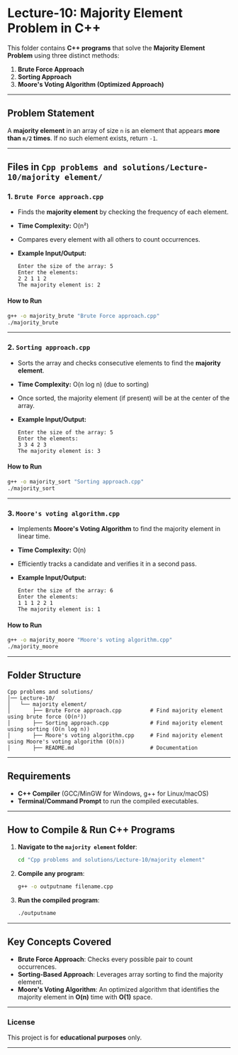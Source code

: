 
# **Lecture-10: Majority Element Problem in C++**

This folder contains **C++ programs** that solve the **Majority Element Problem** using three distinct methods:
1. **Brute Force Approach**
2. **Sorting Approach**
3. **Moore's Voting Algorithm (Optimized Approach)**

---

## **Problem Statement**
A **majority element** in an array of size `n` is an element that appears **more than `n/2` times**. If no such element exists, return `-1`.

---

## **Files in `Cpp problems and solutions/Lecture-10/majority element/`**

### **1. `Brute Force approach.cpp`**
- Finds the **majority element** by checking the frequency of each element.
- **Time Complexity:** O(n²)
- Compares every element with all others to count occurrences.

- **Example Input/Output:**
  ```
  Enter the size of the array: 5
  Enter the elements:
  2 2 1 1 2
  The majority element is: 2
  ```

#### **How to Run**
```sh
g++ -o majority_brute "Brute Force approach.cpp"
./majority_brute
```

---

### **2. `Sorting approach.cpp`**
- Sorts the array and checks consecutive elements to find the **majority element**.
- **Time Complexity:** O(n log n) (due to sorting)
- Once sorted, the majority element (if present) will be at the center of the array.

- **Example Input/Output:**
  ```
  Enter the size of the array: 5
  Enter the elements:
  3 3 4 2 3
  The majority element is: 3
  ```

#### **How to Run**
```sh
g++ -o majority_sort "Sorting approach.cpp"
./majority_sort
```

---

### **3. `Moore's voting algorithm.cpp`**
- Implements **Moore's Voting Algorithm** to find the majority element in linear time.
- **Time Complexity:** O(n)
- Efficiently tracks a candidate and verifies it in a second pass.

- **Example Input/Output:**
  ```
  Enter the size of the array: 6
  Enter the elements:
  1 1 1 2 2 1
  The majority element is: 1
  ```

#### **How to Run**
```sh
g++ -o majority_moore "Moore's voting algorithm.cpp"
./majority_moore
```

---

## **Folder Structure**
```
Cpp problems and solutions/
│── Lecture-10/
│   └── majority element/
│       ├── Brute Force approach.cpp         # Find majority element using brute force (O(n²))
│       ├── Sorting approach.cpp             # Find majority element using sorting (O(n log n))
│       ├── Moore's voting algorithm.cpp     # Find majority element using Moore's voting algorithm (O(n))
│       ├── README.md                        # Documentation
```

---

## **Requirements**
- **C++ Compiler** (GCC/MinGW for Windows, g++ for Linux/macOS)
- **Terminal/Command Prompt** to run the compiled executables.

---

## **How to Compile & Run C++ Programs**
1. **Navigate to the `majority element` folder**:
   ```sh
   cd "Cpp problems and solutions/Lecture-10/majority element"
   ```
2. **Compile any program**:
   ```sh
   g++ -o outputname filename.cpp
   ```
3. **Run the compiled program**:
   ```sh
   ./outputname
   ```

---

## **Key Concepts Covered**
- **Brute Force Approach**: Checks every possible pair to count occurrences.
- **Sorting-Based Approach**: Leverages array sorting to find the majority element.
- **Moore's Voting Algorithm**: An optimized algorithm that identifies the majority element in **O(n)** time with **O(1)** space.

---

### **License**
This project is for **educational purposes** only.

---